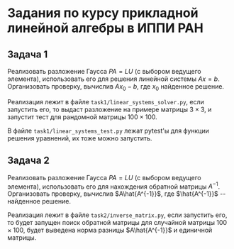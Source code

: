 # Задания по курсу прикладной линейной алгебры в ИППИ РАН

## Задача 1
Реализовать разложение Гаусса $PA = LU$ (с выбором ведущего  элемента), использовать его для решения линейной системы $Ax = b$. 
Организовать проверку, вычислив $Ax_0 - b$, где $x_0$ найденное решение.

Реализация лежит в файле `task1/linear_systems_solver.py`, если запустить его, то выдаст разложение на примере матрицы $3\times 3$, и запустит тест для рандомной матрицы $100\times 100$. 

В файле `task1/linear_systems_test.py` лежат pytest'ы для функции решения уравнений, их тоже можно запустить.

## Задача 2
Реализовать разложение Гаусса $PA = LU$ (с выбором ведущего  элемента), использовать его для нахождения обратной матрицы $A^{-1}$. 
Организовать проверку, вычислив $A\hat{A^{-1}}$, где $\hat{A^{-1}}$ -- найденное решение.

Реализация лежит в файле `task2/inverse_matrix.py`, если запустить его, то будет запущен поиск обратной матрицы для случайной матрицы $100\times 100$, будет выведена норма разницы $A\hat{A^{-1}}$ и единичной матрицы. 
